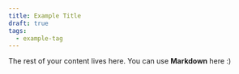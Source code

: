 ```yaml
---
title: Example Title
draft: true
tags:
  - example-tag
---
```

 
The rest of your content lives here. You can use **Markdown** here :)